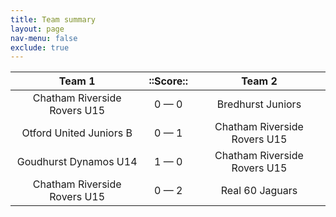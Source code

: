 ```yaml
---
title: Team summary
layout: page
nav-menu: false
exclude: true
---
```




|            Team 1            |  ::Score::  |            Team 2            |
|:----------------------------:|:-----------:|:----------------------------:|
| Chatham Riverside Rovers U15 | 0 &mdash; 0 |      Bredhurst Juniors       |
|   Otford United Juniors B    | 0 &mdash; 1 | Chatham Riverside Rovers U15 |
|    Goudhurst Dynamos U14     | 1 &mdash; 0 | Chatham Riverside Rovers U15 |
| Chatham Riverside Rovers U15 | 0 &mdash; 2 |       Real 60 Jaguars        |

 <br /><br /><br />